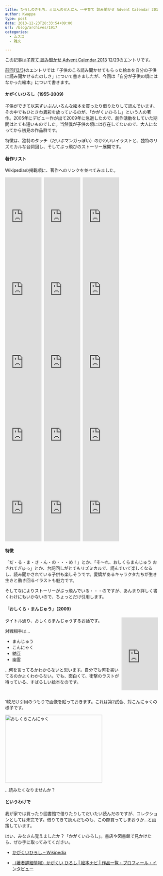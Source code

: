 ```yaml
---
title: ひろしのきもち、えほんのせんにん 〜子育て 読み聞かせ Advent Calendar 2013 12/23〜
author: Kwappa
type: post
date: 2013-12-23T20:33:54+09:00
url: /blog/archives/1917
categories:
  - ムスコ
  - 雑文

---
```

この記事は<a href="http://www.adventar.org/calendars/165" target="_blank" rel="noopener noreferrer">子育て 読み聞かせ Advent Calendar 2013</a> 12/23のエントリです。

<a href="http://www.kwappa.net/blog/archives/1881" target="_blank" rel="noopener noreferrer">前回(12/3)</a>のエントリでは「子供のころ読み聞かせてもらった絵本を自分の子供に読み聞かせるたのしさ」について書きましたが、今回は「自分が子供の頃にはなかった絵本」について書きます。

#### かがくいひろし（1955-2009)

子供ができて以来ずいぶんいろんな絵本を買ったり借りたりして読んでいます。その中でもひときわ異彩を放っているのが、「かがくいひろし」という人の著作。2005年にデビュー作が出て2009年に急逝したので、創作活動をしていた期間はとても短いものでした。当然僕が子供の頃には存在してないので、大人になってから初見の作品群です。

特徴は、独特のタッチ（だいぶマンガっぽい）のかわいいイラストと、独特のリズミカルな台詞回し、そしてぶっ飛びのストーリー展開です。

#### 著作リスト

Wikipediaの掲載順に、著作へのリンクを並べてみました。

<iframe src="http://rcm-fe.amazon-adsystem.com/e/cm?lt1=_blank&#038;bc1=000000&#038;IS2=1&#038;nou=1&#038;bg1=FFFFFF&#038;fc1=000000&#038;lc1=336699&#038;t=bottomline02-22&#038;o=9&#038;p=8&#038;l=as1&#038;m=amazon&#038;f=ifr&#038;ref=qf_sp_asin_til&#038;asins=4061323237" style="width:120px;height:240px;float:left;margin-right:8px;;" scrolling="no" marginwidth="0" marginheight="0" frameborder="0"></iframe>
  
<iframe src="http://rcm-fe.amazon-adsystem.com/e/cm?t=bottomline02-22&#038;o=9&#038;p=8&#038;l=as1&#038;asins=4061323539&#038;nou=1&#038;ref=qf_sp_asin_til&#038;fc1=000000&#038;IS2=1&#038;lt1=_blank&#038;m=amazon&#038;lc1=336699&#038;bc1=000000&#038;bg1=FFFFFF&#038;f=ifr" style="width:120px;height:240px;float:left;margin-right:8px;;" scrolling="no" marginwidth="0" marginheight="0" frameborder="0"></iframe>
  
<iframe src="http://rcm-fe.amazon-adsystem.com/e/cm?t=bottomline02-22&#038;o=9&#038;p=8&#038;l=as1&#038;asins=4569686850&#038;nou=1&#038;ref=qf_sp_asin_til&#038;fc1=000000&#038;IS2=1&#038;lt1=_blank&#038;m=amazon&#038;lc1=336699&#038;bc1=000000&#038;bg1=FFFFFF&#038;f=ifr" style="width:120px;height:240px;float:left;margin-right:8px;;" scrolling="no" marginwidth="0" marginheight="0" frameborder="0"></iframe>
  
<iframe src="http://rcm-fe.amazon-adsystem.com/e/cm?t=bottomline02-22&#038;o=9&#038;p=8&#038;l=as1&#038;asins=4893094319&#038;nou=1&#038;ref=qf_sp_asin_til&#038;fc1=000000&#038;IS2=1&#038;lt1=_blank&#038;m=amazon&#038;lc1=336699&#038;bc1=000000&#038;bg1=FFFFFF&#038;f=ifr" style="width:120px;height:240px;float:left;margin-right:8px;;" scrolling="no" marginwidth="0" marginheight="0" frameborder="0"></iframe>
  
<iframe src="http://rcm-fe.amazon-adsystem.com/e/cm?t=bottomline02-22&#038;o=9&#038;p=8&#038;l=as1&#038;asins=4061323709&#038;nou=1&#038;ref=qf_sp_asin_til&#038;fc1=000000&#038;IS2=1&#038;lt1=_blank&#038;m=amazon&#038;lc1=336699&#038;bc1=000000&#038;bg1=FFFFFF&#038;f=ifr" style="width:120px;height:240px;float:left;margin-right:8px;;" scrolling="no" marginwidth="0" marginheight="0" frameborder="0"></iframe>
  
<iframe src="http://rcm-fe.amazon-adsystem.com/e/cm?t=bottomline02-22&#038;o=9&#038;p=8&#038;l=as1&#038;asins=4569687814&#038;nou=1&#038;ref=qf_sp_asin_til&#038;fc1=000000&#038;IS2=1&#038;lt1=_blank&#038;m=amazon&#038;lc1=336699&#038;bc1=000000&#038;bg1=FFFFFF&#038;f=ifr" style="width:120px;height:240px;float:left;margin-right:8px;;" scrolling="no" marginwidth="0" marginheight="0" frameborder="0"></iframe>
  
<iframe src="http://rcm-fe.amazon-adsystem.com/e/cm?t=bottomline02-22&#038;o=9&#038;p=8&#038;l=as1&#038;asins=4893094475&#038;nou=1&#038;ref=qf_sp_asin_til&#038;fc1=000000&#038;IS2=1&#038;lt1=_blank&#038;m=amazon&#038;lc1=336699&#038;bc1=000000&#038;bg1=FFFFFF&#038;f=ifr" style="width:120px;height:240px;float:left;margin-right:8px;;" scrolling="no" marginwidth="0" marginheight="0" frameborder="0"></iframe>
  
<iframe src="http://rcm-fe.amazon-adsystem.com/e/cm?t=bottomline02-22&#038;o=9&#038;p=8&#038;l=as1&#038;asins=406132375X&#038;nou=1&#038;ref=qf_sp_asin_til&#038;fc1=000000&#038;IS2=1&#038;lt1=_blank&#038;m=amazon&#038;lc1=336699&#038;bc1=000000&#038;bg1=FFFFFF&#038;f=ifr" style="width:120px;height:240px;float:left;margin-right:8px;;" scrolling="no" marginwidth="0" marginheight="0" frameborder="0"></iframe>
  
<iframe src="http://rcm-fe.amazon-adsystem.com/e/cm?t=bottomline02-22&#038;o=9&#038;p=8&#038;l=as1&#038;asins=4893094521&#038;nou=1&#038;ref=qf_sp_asin_til&#038;fc1=000000&#038;IS2=1&#038;lt1=_blank&#038;m=amazon&#038;lc1=336699&#038;bc1=000000&#038;bg1=FFFFFF&#038;f=ifr" style="width:120px;height:240px;float:left;margin-right:8px;;" scrolling="no" marginwidth="0" marginheight="0" frameborder="0"></iframe>
  
<iframe src="http://rcm-fe.amazon-adsystem.com/e/cm?t=bottomline02-22&#038;o=9&#038;p=8&#038;l=as1&#038;asins=433302367X&#038;nou=1&#038;ref=qf_sp_asin_til&#038;fc1=000000&#038;IS2=1&#038;lt1=_blank&#038;m=amazon&#038;lc1=336699&#038;bc1=000000&#038;bg1=FFFFFF&#038;f=ifr" style="width:120px;height:240px;float:left;margin-right:8px;;" scrolling="no" marginwidth="0" marginheight="0" frameborder="0"></iframe>
  
<iframe src="http://rcm-fe.amazon-adsystem.com/e/cm?t=bottomline02-22&#038;o=9&#038;p=8&#038;l=as1&#038;asins=489309470X&#038;nou=1&#038;ref=qf_sp_asin_til&#038;fc1=000000&#038;IS2=1&#038;lt1=_blank&#038;m=amazon&#038;lc1=336699&#038;bc1=000000&#038;bg1=FFFFFF&#038;f=ifr" style="width:120px;height:240px;float:left;margin-right:8px;;" scrolling="no" marginwidth="0" marginheight="0" frameborder="0"></iframe>
  
<iframe src="http://rcm-fe.amazon-adsystem.com/e/cm?t=bottomline02-22&#038;o=9&#038;p=8&#038;l=as1&#038;asins=4774611352&#038;nou=1&#038;ref=qf_sp_asin_til&#038;fc1=000000&#038;IS2=1&#038;lt1=_blank&#038;m=amazon&#038;lc1=336699&#038;bc1=000000&#038;bg1=FFFFFF&#038;f=ifr" style="width:120px;height:240px;float:left;margin-right:8px;;" scrolling="no" marginwidth="0" marginheight="0" frameborder="0"></iframe>
  
<iframe src="http://rcm-fe.amazon-adsystem.com/e/cm?t=bottomline02-22&#038;o=9&#038;p=8&#038;l=as1&#038;asins=4061324101&#038;nou=1&#038;ref=qf_sp_asin_til&#038;fc1=000000&#038;IS2=1&#038;lt1=_blank&#038;m=amazon&#038;lc1=336699&#038;bc1=000000&#038;bg1=FFFFFF&#038;f=ifr" style="width:120px;height:240px;float:left;margin-right:8px;;" scrolling="no" marginwidth="0" marginheight="0" frameborder="0"></iframe>
  
<iframe src="http://rcm-fe.amazon-adsystem.com/e/cm?t=bottomline02-22&#038;o=9&#038;p=8&#038;l=as1&#038;asins=4893094831&#038;nou=1&#038;ref=qf_sp_asin_til&#038;fc1=000000&#038;IS2=1&#038;lt1=_blank&#038;m=amazon&#038;lc1=336699&#038;bc1=000000&#038;bg1=FFFFFF&#038;f=ifr" style="width:120px;height:240px;float:left;margin-right:8px;;" scrolling="no" marginwidth="0" marginheight="0" frameborder="0"></iframe>
  
<iframe src="http://rcm-fe.amazon-adsystem.com/e/cm?t=bottomline02-22&#038;o=9&#038;p=8&#038;l=as1&#038;asins=4333024099&#038;nou=1&#038;ref=qf_sp_asin_til&#038;fc1=000000&#038;IS2=1&#038;lt1=_blank&#038;m=amazon&#038;lc1=336699&#038;bc1=000000&#038;bg1=FFFFFF&#038;f=ifr" style="width:120px;height:240px;float:left;margin-right:8px;;" scrolling="no" marginwidth="0" marginheight="0" frameborder="0"></iframe>

<br style="clear:both;" />

#### 特徴

「だ・る・ま・さ・ん・の・・・め！」とか、「そ〜れ、おしくらまんじゅう おされてぎゅっ」とか、台詞回しがとてもリズミカルで、読んでいて楽しくなるし、読み聞かされている子供も楽しそうです。愛嬌があるキャラクタたちが生き生きと動き回るイラストも魅力です。

そしてなによりストーリーがぶっ飛んでいる・・・のですが、あんまり詳しく書くわけにもいかないので、ちょっとだけ引用します。

#### 「おしくら・まんじゅう」（2009）

<iframe src="http://rcm-fe.amazon-adsystem.com/e/cm?t=bottomline02-22&#038;o=9&#038;p=8&#038;l=as1&#038;asins=489309470X&#038;nou=1&#038;ref=qf_sp_asin_til&#038;fc1=000000&#038;IS2=1&#038;lt1=_blank&#038;m=amazon&#038;lc1=336699&#038;bc1=000000&#038;bg1=FFFFFF&#038;f=ifr" style="width:120px;height:240px;float:right;" scrolling="no" marginwidth="0" marginheight="0" frameborder="0"></iframe>

タイトル通り、おしくらまんじゅうするお話です。

対戦相手は…

  * まんじゅう
  * こんにゃく
  * 納豆
  * 幽霊

…何を言ってるかわからないと思います。自分でも何を書いてるのかよくわからない。でも、面白くて、衝撃のラストが待っている、すばらしい絵本なのです。

<br style="clear:both;" />

1枚だけ引用のつもりで画像を貼っておきます。これは第2試合、対こんにゃくの様子です。

<img src="/blog/images/2013/12/2013-12-23-19-52-page-0.jpg" alt="おしくらこんにゃく" width="320" height="223" class="aligncenter size-medium wp-image-1918" />

…読みたくなりませんか？

#### というわけで

我が家では買ったり図書館で借りたりしてだいたい読んだのですが、コレクションとしては未完です。借りてきて読んだものも、この際買ってしまおうか…と画策しています。

はい、みなさん覚えましたか？「かがくいひろし」。書店や図書館で見かけたら、ぜひ手に取ってみてください。

  * <a href="http://ja.wikipedia.org/wiki/%E3%81%8B%E3%81%8C%E3%81%8F%E3%81%84%E3%81%B2%E3%82%8D%E3%81%97" target="_blank" rel="noopener noreferrer">かがくいひろし &#8211; Wikipedia</a>

  * <a href="http://www.ehonnavi.net/author.asp?n=5231" target="_blank" rel="noopener noreferrer">（著者詳細情報）かがくい ひろし | 絵本ナビ | 作品一覧・プロフィール・インタビュー</a>
